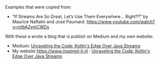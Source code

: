 Examples that were copied from:
- “If Streams Are So Great, Let’s Use Them Everywhere… Right??” by Maurice Naftalin and José Paumard. https://www.youtube.com/watch?v=mIbA2ymCWDs

 With these a wrote a blog that is publish on Medium and my own website:
 - Medium: [Unraveling the Code: Kotlin's Edge Over Java Streams](https://medium.com/@jeroen.gordijn/unraveling-the-code-kotlins-edge-over-java-streams-0be119f20622)
 - My website https://www.inspired-it.nl : [Unraveling the Code: Kotlin's Edge Over Java Streams](https://inspired-it.nl/2024/10/20/unraveling-the-code-kotlins-edge-over-java-streams/)
